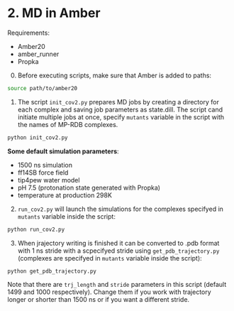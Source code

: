 # 2. MD in Amber
Requirements:
- Amber20
- amber_runner
- Propka

0. Before executing scripts, make sure that Amber is added to paths:
```sh
source path/to/amber20
```
1. The script `init_cov2.py` prepares MD jobs by creating a directory for each complex and saving job parameters as state.dill. The script cand initiate multiple jobs at once, specify `mutants` variable in the script with the names of MP-RDB complexes.
```sh
python init_cov2.py
```

**Some default simulation parameters**:
- 1500 ns simulation
- ff14SB force field
- tip4pew water model
- pH 7.5 (protonation state generated with Propka)
- temperature at production 298K

2. `run_cov2.py` will launch the simulations for the complexes specifyed in `mutants` variable inside the script:
```sh
python run_cov2.py
```
3. When jrajectory writing is finished it can be converted to .pdb format with 1 ns stride with a scpecifyed stride using `get_pdb_trajectory.py` (complexes are specifyed in `mutants` variable inside the script):
```sh
python get_pdb_trajectory.py
```
Note that there are `trj_length` and `stride` parameters in this script (default 1499 and 1000 respectively). Change them if you work with trajectory longer or shorter than 1500 ns or if you want a different stride.
